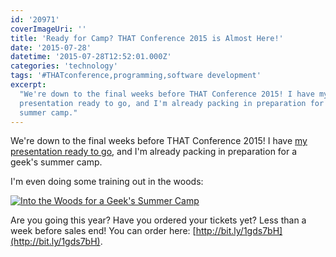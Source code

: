 ```yaml
---
id: '20971'
coverImageUri: ''
title: 'Ready for Camp? THAT Conference 2015 is Almost Here!'
date: '2015-07-28'
datetime: '2015-07-28T12:52:01.000Z'
categories: 'technology'
tags: '#THATconference,programming,software development'
excerpt:
  "We're down to the final weeks before THAT Conference 2015! I have my
  presentation ready to go, and I'm already packing in preparation for a geek's
  summer camp."
---
```


We're down to the final weeks before THAT Conference 2015! I have
[my presentation ready to go](https://www.brandonmartinez.com/2015/05/18/speaking-engagements-that-conference-2015/),
and I'm already packing in preparation for a geek's summer camp.

I'm even doing some training out in the woods:

[![Into the Woods for a Geek's Summer Camp](http://assets.brandonmartinez.com/brandonmartinez/2015/07/MartinezMedia-20150725347-WebReady.jpg)](http://assets.brandonmartinez.com/brandonmartinez/2015/07/MartinezMedia-20150725347-WebReady.jpg)

Are you going this year? Have you ordered your tickets yet? Less than a week
before sales end! You can order here:
[http://bit.ly/1gds7bH](http://bit.ly/1gds7bH).
